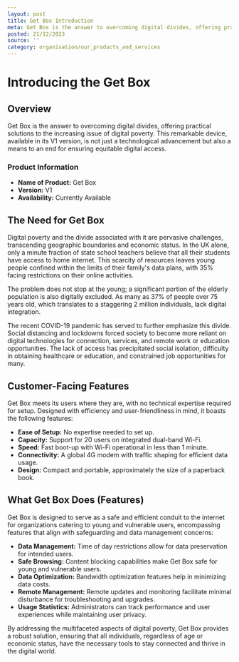 ```yaml
---
layout: post
title: Get Box Introduction
meta: Get Box is the answer to overcoming digital divides, offering practical solutions...
posted: 21/12/2023
source: ''
category: organisation/our_products_and_services
---
```

# Introducing the Get Box

## Overview

Get Box is the answer to overcoming digital divides, offering practical solutions to the increasing issue of digital poverty. This remarkable device, available in its V1 version, is not just a technological advancement but also a means to an end for ensuring equitable digital access.

### Product Information

- **Name of Product:** Get Box
- **Version:** V1
- **Availability:** Currently Available

## The Need for Get Box

Digital poverty and the divide associated with it are pervasive challenges, transcending geographic boundaries and economic status. In the UK alone, only a minute fraction of state school teachers believe that all their students have access to home internet. This scarcity of resources leaves young people confined within the limits of their family's data plans, with 35% facing restrictions on their online activities.

The problem does not stop at the young; a significant portion of the elderly population is also digitally excluded. As many as 37% of people over 75 years old, which translates to a staggering 2 million individuals, lack digital integration.

The recent COVID-19 pandemic has served to further emphasize this divide. Social distancing and lockdowns forced society to become more reliant on digital technologies for connection, services, and remote work or education opportunities. The lack of access has precipitated social isolation, difficulty in obtaining healthcare or education, and constrained job opportunities for many.

## Customer-Facing Features

Get Box meets its users where they are, with no technical expertise required for setup. Designed with efficiency and user-friendliness in mind, it boasts the following features:

- **Ease of Setup:** No expertise needed to set up.
- **Capacity:** Support for 20 users on integrated dual-band Wi-Fi.
- **Speed:** Fast boot-up with Wi-Fi operational in less than 1 minute.
- **Connectivity:** A global 4G modem with traffic shaping for efficient data usage.
- **Design:** Compact and portable, approximately the size of a paperback book.

## What Get Box Does (Features)

Get Box is designed to serve as a safe and efficient conduit to the internet for organizations catering to young and vulnerable users, encompassing features that align with safeguarding and data management concerns:

- **Data Management:** Time of day restrictions allow for data preservation for intended users.
- **Safe Browsing:** Content blocking capabilities make Get Box safe for young and vulnerable users.
- **Data Optimization:** Bandwidth optimization features help in minimizing data costs.
- **Remote Management:** Remote updates and monitoring facilitate minimal disturbance for troubleshooting and upgrades.
- **Usage Statistics:** Administrators can track performance and user experiences while maintaining user privacy.

By addressing the multifaceted aspects of digital poverty, Get Box provides a robust solution, ensuring that all individuals, regardless of age or economic status, have the necessary tools to stay connected and thrive in the digital world.